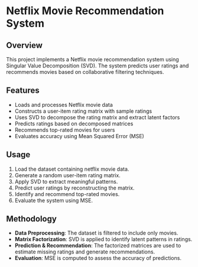 # Netflix Movie Recommendation System

## Overview
This project implements a Netflix movie recommendation system using Singular Value Decomposition (SVD). The system predicts user ratings and recommends movies based on collaborative filtering techniques.

## Features
- Loads and processes Netflix movie data
- Constructs a user-item rating matrix with sample ratings
- Uses SVD to decompose the rating matrix and extract latent factors
- Predicts ratings based on decomposed matrices
- Recommends top-rated movies for users
- Evaluates accuracy using Mean Squared Error (MSE)

## Usage
1. Load the dataset containing netflix movie data.
2. Generate a random user-item rating matrix.
3. Apply SVD to extract meaningful patterns.
4. Predict user ratings by reconstructing the matrix.
5. Identify and recommend top-rated movies.
6. Evaluate the system using MSE.

## Methodology
- **Data Preprocessing**: The dataset is filtered to include only movies.
- **Matrix Factorization**: SVD is applied to identify latent patterns in ratings.
- **Prediction & Recommendation**: The factorized matrices are used to estimate missing ratings and generate recommendations.
- **Evaluation**: MSE is computed to assess the accuracy of predictions.
